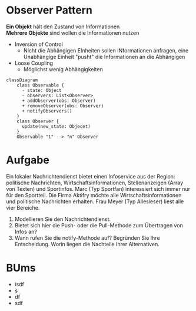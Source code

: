 # Observer Pattern 
**Ein Objekt** hält den Zustand von Informationen  
**Mehrere Objekte** sind wollen die Informationen nutzen

- Inversion of Control
  - Nicht die Abhängigen EInheiten sollen INformationen anfragen, eine Unabhängige Einheit "pusht" die Informationen an die Abhängigen
- Loose Coupling
  - Möglichst wenig Abhängigkeiten

```mermaid
classDiagram
    class Observable {
      - state: Object
      - observers: List<Observer>
      + addObserver(obs: Observer)
      + removeObserver(obs: Observer)
      + notifyObservers()
    }
    class Observer {
      update(new_state: Objecet)
    }
    Observable "1" --> "n" Observer
```
# Aufgabe
Ein lokaler Nachrichtendienst bietet einen Infoservice aus der Region: politische Nachrichten, Wirtschaftsinformationen, Stellenanzeigen (Array von Texten) und Sportinfos.
Marc (Typ Sportfan) interessiert sich immer nur für den Sportteil. Die Firma Aktifry möchte alle Wirtschaftsinformationen und politische Nachrichten erhalten. Frau Meyer (Typ Allesleser) liest alle vier Bereiche.

1. Modellieren Sie den Nachrichtendienst.
2. Bietet sich hier die Push- oder die Pull-Methode zum Übertragen von Infos an? 
3. Wann rufen Sie die notify-Methode auf? Begründen Sie Ihre Entscheidung. Worin liegen die Nachteile Ihrer Alternativen.

# BUms
 - isdf
 - s
 - df
 - sdf


